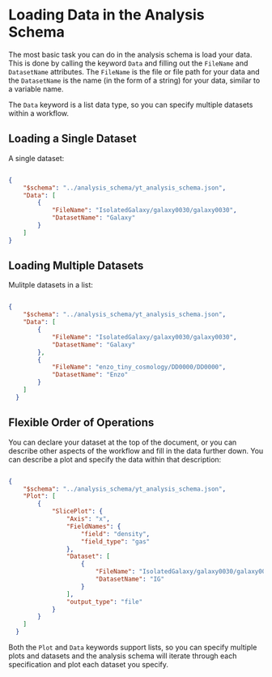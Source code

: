
# Loading Data in the Analysis Schema

The most basic task you can do in the analysis schema is load your data. This is done by calling the keyword `Data` and filling out the `FileName` and `DatasetName` attributes. The `FileName`  is the file or file path for your data and the `DatasetName` is the name (in the form of a string) for your data, similar to a variable name. 

The `Data` keyword is a list data type, so you can specify multiple datasets within a workflow. 

## Loading a Single Dataset

A single dataset:

```json

{
    "$schema": "../analysis_schema/yt_analysis_schema.json",
    "Data": [
        {
            "FileName": "IsolatedGalaxy/galaxy0030/galaxy0030",
            "DatasetName": "Galaxy"
        }
    ]
}

```

## Loading Multiple Datasets

Mulitple datasets in a list:

```json

{
    "$schema": "../analysis_schema/yt_analysis_schema.json",
    "Data": [
        {
            "FileName": "IsolatedGalaxy/galaxy0030/galaxy0030",
            "DatasetName": "Galaxy"
        },
        {
            "FileName": "enzo_tiny_cosmology/DD0000/DD0000",
            "DatasetName": "Enzo"
        }
    ]
  }

```

## Flexible Order of Operations

You can declare your dataset at the top of the document, or you can describe other aspects of the workflow and fill in the data further down. You can describe a plot and specify the data within that description:

```json

{
    "$schema": "../analysis_schema/yt_analysis_schema.json",
    "Plot": [
        {
            "SlicePlot": {
                "Axis": "x",
                "FieldNames": {
                    "field": "density",
                    "field_type": "gas"
                },
                "Dataset": [
                    {
                        "FileName": "IsolatedGalaxy/galaxy0030/galaxy0030",
                        "DatasetName": "IG"
                    }
                ],
                "output_type": "file"
            }
        }
    ]
  }

```

Both the `Plot` and `Data` keywords support lists, so you can specify multiple plots and datasets and the analysis schema will iterate through each specification and plot each dataset you specify. 